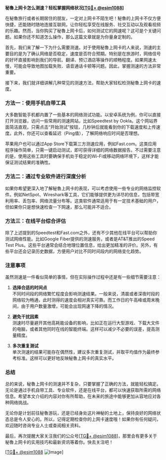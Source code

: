 **秘魯上网卡怎么测速？轻松掌握网络状况[[TG💪+ @esim1088](https://t.me/s/esim1088)]**

在秘魯旅行或者长期居住的朋友，一定对上网卡不陌生吧！秘魯的上网卡不仅方便快捷，还能随时随地连接互联网，让你轻松享受在线服务、社交互动以及观看视频的乐趣。然而，当你购买了秘魯上网卡后，如何测试它的网速呢？这可是个关键问题。如果你还不知道怎么操作，那么这篇文章就是为你量身定制的。

首先，我们来了解一下为什么需要测速。对于使用秘魯上网卡的人来说，测速的主要目的是为了确认网络是否稳定，速度是否符合预期。特别是在旅游时，网络信号的好坏直接影响到我们的导航、翻译、预订酒店等操作的顺畅程度。如果网速太慢，可能会导致地图加载失败、语音通话卡顿等问题。因此，掌握测速的方法非常重要。

接下来，我们就详细讲解几种常见的测速方法，帮助大家轻松检测秘魯上网卡的速度。

### 方法一：使用手机自带工具

大多数智能手机都内置了一些基本的网络测试功能。以安卓系统为例，你可以直接打开浏览器，访问一些常用的测速网站，比如Speedtest by Ookla。这个网站界面简洁直观，只需点击“开始测试”按钮，几秒钟后就能看到你的下载速度和上传速度。此外，你还可以查看延迟（Ping值），了解网络响应时间是否理想。

苹果用户也可以通过App Store下载第三方测速应用，例如Fast.com。这类应用程序操作简单，只需一键启动测试，即可获得详细的网络数据报告。不过需要注意的是，使用这些工具时要确保手机处于稳定的Wi-Fi或移动网络环境下，这样才能保证测试结果的准确性。

### 方法二：通过专业软件进行深度分析

如果你希望更深入地了解秘魯上网卡的表现，可以考虑使用一些专业的网络监控软件。例如NetSpot、Wireshark等工具，它们能够提供更为详尽的信息，包括带宽利用率、丢包率、网络流量分布等。这类软件通常适用于有一定技术基础的用户，但如果你只是想快速检查一下网速，那么可能并不适合。

### 方法三：在线平台综合评估

除了上述提到的Speedtest和Fast.com之外，还有不少其他在线平台可以帮助你测试网络性能。比如Google Fiber提供的测速服务，或者是AT&T推出的Speed Test Plus。这些平台通常会结合地理位置信息，给出更加精准的评价。另外，有些平台还会记录历史数据，方便用户对比不同时间段内的网络变化趋势。

### 注意事项

虽然测速是一件看似简单的事情，但在实际操作过程中还是有一些细节需要注意：

1. **选择合适的时间点**  
   不同时间段的网络繁忙程度会影响测速结果。一般来说，清晨或者深夜时段的网络较为畅通，此时测得的速度会相对真实可靠。而工作日的午高峰或周末晚间，由于用户数量激增，可能会出现网速下降的情况。

2. **避免干扰因素**  
   测速时尽量避开其他高耗能设备的影响，比如正在运行大型游戏、下载大文件的电脑，或者其他同时在线的智能终端。这样可以减少不必要的误差，提高测量精度。

3. **多次重复测试**  
   单次测速的结果可能存在偶然性，建议多次重复测试，并取平均值作为最终参考标准。这样可以更好地反映秘魯上网卡的真实水平。

### 总结

总的来说，秘魯上网卡的测速并不复杂，只要掌握了正确的方法，就能轻松搞定。无论是通过手机自带工具、专业软件，还是在线平台，都可以快速获取所需的网络信息。希望本文介绍的内容对你有所帮助，在未来的旅途中能够更加从容地应对各种网络挑战。

无论你是计划前往秘魯游玩，还是已经身处这片神秘的土地上，保持良好的网络状态总是令人安心的。所以，记得定期检查你的上网卡速度哦！如果你有任何疑问，欢迎随时咨询专业人士或查阅相关资料。

最后，再次提醒大家关注我们的公众号[[TG💪+ @esim1088](https://t.me/s/esim1088)]，那里会有更多关于秘魯上网卡的实用技巧和最新资讯等着你。快去关注吧！

[[TG💪+ @esim1088](https://t.me/s/esim1088) ![Image](https://i.postimg.cc/4NQfJmqS/Snipaste-2025-05-13-00-14-12.png)]